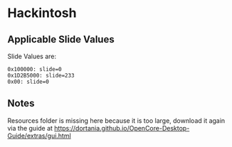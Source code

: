 # Hackintosh

## Applicable Slide Values
Slide Values are:  
~~~
0x100000: slide=0
0x1D2B5000: slide=233
0x00: slide=0
~~~
## Notes
Resources folder is missing here because it is too large, download it again via the guide at https://dortania.github.io/OpenCore-Desktop-Guide/extras/gui.html
